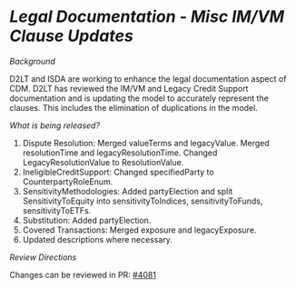 # *Legal Documentation - Misc IM/VM Clause Updates*

_Background_

D2LT and ISDA are working to enhance the legal documentation aspect of CDM. D2LT has reviewed the IM/VM and Legacy Credit Support documentation and is updating the model to accurately represent the clauses. This includes the elimination of duplications in the model.

_What is being released?_

1. Dispute Resolution: Merged valueTerms and legacyValue. Merged resolutionTime and legacyResolutionTime. Changed LegacyResolutionValue to ResolutionValue.
2. IneligibleCreditSupport: Changed specifiedParty to CounterpartyRoleEnum.
3. SensitivityMethodologies: Added partyElection and split SensitivityToEquity into sensitivityToIndices, sensitivityToFunds, sensitivityToETFs.
4. Substitution: Added partyElection.
5. Covered Transactions: Merged exposure and legacyExposure.
6. Updated descriptions where necessary.

_Review Directions_

Changes can be reviewed in PR: [#4081](https://github.com/finos/common-domain-model/pull/4081)
